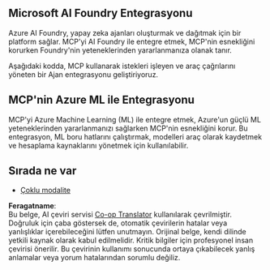<!--
CO_OP_TRANSLATOR_METADATA:
{
  "original_hash": "f1262ab21f5ebbe1003fb0114c7ca545",
  "translation_date": "2025-06-02T20:44:56+00:00",
  "source_file": "05-AdvancedTopics/mcp-integration/README.md",
  "language_code": "tr"
}
-->
## Microsoft AI Foundry Entegrasyonu

Azure AI Foundry, yapay zeka ajanları oluşturmak ve dağıtmak için bir platform sağlar. MCP'yi AI Foundry ile entegre etmek, MCP'nin esnekliğini korurken Foundry'nin yeteneklerinden yararlanmanıza olanak tanır.

Aşağıdaki kodda, MCP kullanarak istekleri işleyen ve araç çağrılarını yöneten bir Ajan entegrasyonu geliştiriyoruz.

## MCP'nin Azure ML ile Entegrasyonu

MCP'yi Azure Machine Learning (ML) ile entegre etmek, Azure'un güçlü ML yeteneklerinden yararlanmanızı sağlarken MCP'nin esnekliğini korur. Bu entegrasyon, ML boru hatlarını çalıştırmak, modelleri araç olarak kaydetmek ve hesaplama kaynaklarını yönetmek için kullanılabilir.

## Sırada ne var

- [Çoklu modalite](../mcp-multi-modality/README.md)

**Feragatname**:  
Bu belge, AI çeviri servisi [Co-op Translator](https://github.com/Azure/co-op-translator) kullanılarak çevrilmiştir. Doğruluk için çaba göstersek de, otomatik çevirilerin hatalar veya yanlışlıklar içerebileceğini lütfen unutmayın. Orijinal belge, kendi dilinde yetkili kaynak olarak kabul edilmelidir. Kritik bilgiler için profesyonel insan çevirisi önerilir. Bu çevirinin kullanımı sonucunda ortaya çıkabilecek yanlış anlamalar veya yorum hatalarından sorumlu değiliz.